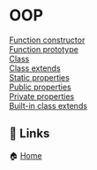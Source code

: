 # OOP

[Function constructor](./OOP/FunctionConstructor.md)<br>
[Function prototype](./OOP/FunctionPrototype.md)<br>
[Class](./OOP/Class.md)<br>
[Class extends](./OOP/ClassExtends.md)<br>
[Static properties](./OOP/StaticProperties.md)<br>
[Public properties](./OOP/PublicProperties.md)<br>
[Private properties](./OOP/PrivateProperties.md)<br>
[Built-in class extends](./OOP/BuiltinClassExtends.md)<br>

## 📎 Links

🏠 [Home](../../readme.md)